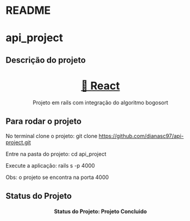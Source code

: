 # README

# api_project

## Descrição do projeto

<h1 align="center">
    <a href="https://pt-br.reactjs.org/">🔗 React</a>
</h1>
<p align="center">Projeto em rails com integração do algoritmo bogosort</p>

## Para rodar o projeto

No terminal clone o projeto:
git clone https://github.com/dianasc97/api-project.git

Entre na pasta do projeto:
cd api_project

Execute a aplicação:
rails s -p 4000

Obs: o projeto se encontra na porta 4000

</p>

## Status do Projeto

<h4 align="center"> 
    Status do Projeto: Projeto Concluido
</h4>
